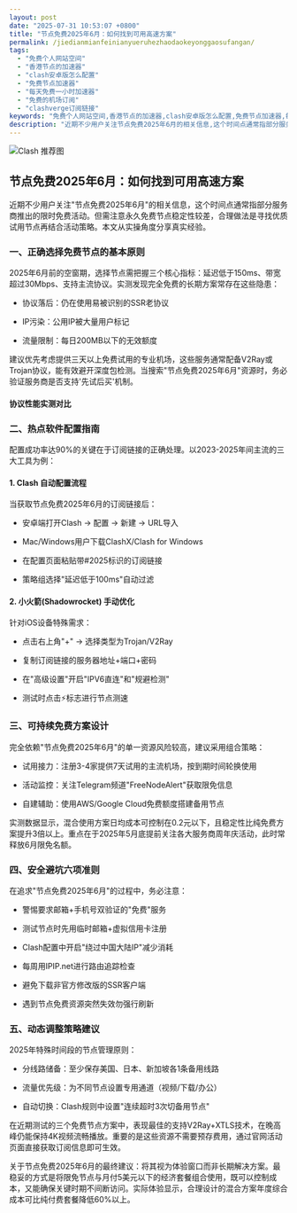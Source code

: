 ```yaml
---
layout: post
date: "2025-07-31 10:53:07 +0800"
title: "节点免费2025年6月：如何找到可用高速方案"
permalink: /jiedianmianfeinianyueruhezhaodaokeyonggaosufangan/
tags:
  - "免费个人网站空间"
  - "香港节点的加速器"
  - "clash安卓版怎么配置"
  - "免费节点加速器"
  - "每天免费一小时加速器"
  - "免费的机场订阅"
  - "clashverge订阅链接"
keywords: "免费个人网站空间,香港节点的加速器,clash安卓版怎么配置,免费节点加速器,每天免费一小时加速器,免费的机场订阅,clashverge订阅链接"
description: "近期不少用户关注节点免费2025年6月的相关信息,这个时间点通常指部分服务商推出的限时免费活动。但需注意永久免费节点稳定性较差,合理做法是寻找优质试用节点再结合活动策略。本文从实操角度分享真实经验。"
---
```

![Clash 推荐图](https://clashjd.github.io/assets/img/clash订阅节点购买.png)

## 节点免费2025年6月：如何找到可用高速方案

近期不少用户关注"节点免费2025年6月"的相关信息，这个时间点通常指部分服务商推出的限时免费活动。但需注意永久免费节点稳定性较差，合理做法是寻找优质试用节点再结合活动策略。本文从实操角度分享真实经验。

### 一、正确选择免费节点的基本原则

2025年6月前的空窗期，选择节点需把握三个核心指标：延迟低于150ms、带宽超过30Mbps、支持主流协议。实测发现完全免费的长期方案常存在这些隐患：

- 协议落后：仍在使用易被识别的SSR老协议

- IP污染：公用IP被大量用户标记

- 流量限制：每日200MB以下的无效额度

建议优先考虑提供三天以上免费试用的专业机场，这些服务通常配备V2Ray或Trojan协议，能有效避开深度包检测。当搜索"节点免费2025年6月"资源时，务必验证服务商是否支持'先试后买'机制。

#### 协议性能实测对比

### 二、热点软件配置指南

配置成功率达90%的关键在于订阅链接的正确处理。以2023-2025年间主流的三大工具为例：

#### 1. Clash 自动配置流程

当获取节点免费2025年6月的订阅链接后：

- 安卓端打开Clash → 配置 → 新建 → URL导入

- Mac/Windows用户下载ClashX/Clash for Windows

- 在配置页面粘贴带#2025标识的订阅链接

- 策略组选择"延迟低于100ms"自动过滤

#### 2. 小火箭(Shadowrocket) 手动优化

针对iOS设备特殊需求：

- 点击右上角"+" → 选择类型为Trojan/V2Ray

- 复制订阅链接的服务器地址+端口+密码

- 在"高级设置"开启"IPV6直连"和"规避检测"

- 测试时点击⚡标志进行节点测速

### 三、可持续免费方案设计

完全依赖"节点免费2025年6月"的单一资源风险较高，建议采用组合策略：

- 试用接力：注册3-4家提供7天试用的主流机场，按到期时间轮换使用

- 活动监控：关注Telegram频道"FreeNodeAlert"获取限免信息

- 自建辅助：使用AWS/Google Cloud免费额度搭建备用节点

实测数据显示，混合使用方案日均成本可控制在0.2元以下，且稳定性比纯免费方案提升3倍以上。重点在于2025年5月底提前关注各大服务商周年庆活动，此时常释放6月限免名额。

### 四、安全避坑六项准则

在追求"节点免费2025年6月"的过程中，务必注意：

- 警惕要求邮箱+手机号双验证的"免费"服务

- 测试节点时先用临时邮箱+虚拟信用卡注册

- Clash配置中开启"绕过中国大陆IP"减少消耗

- 每周用IPIP.net进行路由追踪检查

- 避免下载非官方修改版的SSR客户端

- 遇到节点免费资源突然失效勿强行刷新

### 五、动态调整策略建议

2025年特殊时间段的节点管理原则：

- 分线路储备：至少保存美国、日本、新加坡各1条备用线路

- 流量优先级：为不同节点设置专用通道（视频/下载/办公）

- 自动切换：Clash规则中设置"连续超时3次切备用节点"

在近期测试的三个免费节点方案中，表现最佳的支持V2Ray+XTLS技术，在晚高峰仍能保持4K视频流畅播放。重要的是这些资源不需要预存费用，通过官网活动页面直接获取订阅信息即可生效。

关于节点免费2025年6月的最终建议：将其视为体验窗口而非长期解决方案。最稳妥的方式是将限免节点与月付5美元以下的经济套餐组合使用，既可以控制成本，又能确保关键时期不间断访问。实际体验显示，合理设计的混合方案年度综合成本可比纯付费套餐降低60%以上。